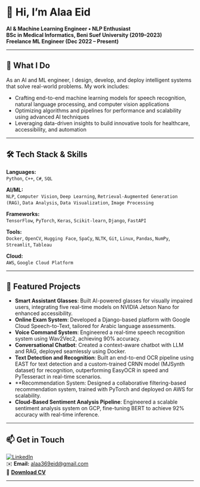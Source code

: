 # 👋 Hi, I’m Alaa Eid  
**AI & Machine Learning Engineer • NLP Enthusiast**  
**BSc in Medical Informatics, Beni Suef University (2019–2023)**  
**Freelance ML Engineer (Dec 2022 – Present)**  

---

## 🔭 What I Do  
As an AI and ML engineer, I design, develop, and deploy intelligent systems that solve real-world problems. My work includes:  

- Crafting end-to-end machine learning models for speech recognition, natural language processing, and computer vision applications  
- Optimizing algorithms and pipelines for performance and scalability using advanced AI techniques  
- Leveraging data-driven insights to build innovative tools for healthcare, accessibility, and automation  

---

## 🛠️ Tech Stack & Skills  

**Languages:**  
`Python`, `C++`, `C#`, `SQL`  

**AI/ML:**  
`NLP`, `Computer Vision`, `Deep Learning`, `Retrieval-Augmented Generation (RAG)`, `Data Analysis`, `Data Visualization`, `Image Processing`  

**Frameworks:**  
`TensorFlow`, `PyTorch`, `Keras`, `Scikit-learn`, `Django`, `FastAPI`  

**Tools:**  
`Docker`, `OpenCV`, `Hugging Face`, `SpaCy`, `NLTK`, `Git`, `Linux`, `Pandas`, `NumPy`, `Streamlit`, `Tableau`  

**Cloud:**  
`AWS`, `Google Cloud Platform`  

---

## 🌟 Featured Projects  

- **Smart Assistant Glasses**: Built AI-powered glasses for visually impaired users, integrating five real-time models on NVIDIA Jetson Nano for enhanced accessibility.  
- **Online Exam System**: Developed a Django-based platform with Google Cloud Speech-to-Text, tailored for Arabic language assessments.  
- **Voice Command System**: Engineered a real-time speech recognition system using Wav2Vec2, achieving 90% accuracy.  
- **Conversational Chatbot**: Created a context-aware chatbot with LLM and RAG, deployed seamlessly using Docker.  
- **Text Detection and Recognition**: Built an end-to-end OCR pipeline using EAST for text detection and a custom-trained CRNN model (MJSynth dataset) for recognition, outperforming EasyOCR in speed and PyTesseract in real-time scenarios.
- **Recommendation System: Designed a collaborative filtering-based recommendation system, trained with PyTorch and deployed on AWS for scalability.
- **Cloud-Based Sentiment Analysis Pipeline**: Engineered a scalable sentiment analysis system on GCP, fine-tuning BERT to achieve 92% accuracy with real-time inference.

---

## 📫 Get in Touch  

[![LinkedIn](https://img.shields.io/badge/LinkedIn-Alaaeid-blue?logo=linkedin&logoColor=white)](https://www.linkedin.com/in/alaaeid-853/)  
✉️ **Email:** alaa369eid@gmail.com  
📄 **[Download CV](https://drive.google.com/file/d/1D6L3ysgbA_Ll1H7lFX-_MdtfKyVRNBf-/view?usp=drive_link)**  

---

<!-- 
**Alaaeid2/Alaaeid2** is a ✨ _special_ ✨ repository because its `README.md` (this file) appears on your GitHub profile.

Here are some ideas to get you started:

- 🔭 I’m currently working on ...
- 🌱 I’m currently learning ...
- 👯 I’m looking to collaborate on ...
- 🤔 I’m looking for help with ...
- 💬 Ask me about ...
- 📫 How to reach me: ...
- 😄 Pronouns: ...
- ⚡ Fun fact: ...
-->
